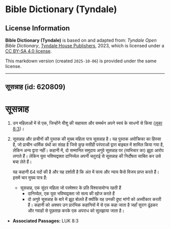 # Bible Dictionary (Tyndale)

## License Information

**Bible Dictionary (Tyndale)** is based on and adapted from: _Tyndale Open Bible Dictionary_, [Tyndale House Publishers](https://tyndaleopenresources.com/), 2023, which is licensed under a [CC BY-SA 4.0 license](https://creativecommons.org/licenses/by-sa/4.0/legalcode.en).

This markdown version (created `2025-10-06`) is provided under the same license.



--------------------------------

## सूसन्नाह (id: 620809)

सूसन्नाह
========

1. उन महिलाओं में से एक, जिन्होंने यीशु की सहायता और समर्थन अपने स्वयं के साधनों से किया ([लूका 8:3](https://ref.ly/Luke8:3))।
2. सूसन्नाह और प्राचीनों की पुस्तक की मुख्य महिला पात्र सूसन्नाह है। यह पुस्तक अपोक्रिफा का हिस्सा है, जो प्राचीन धार्मिक ग्रंथों का संग्रह है जिसे कुछ मसीही परंपराओं द्वारा बाइबल में शामिल किया गया है, लेकिन अन्य द्वारा नहीं। कहानी में, दो सम्मानित समुदाय अगुवे सूसन्नाह पर (व्यभिचार का) झूठा आरोप लगाते हैं। लेकिन युवा भविष्यद्वक्ता दानिय्येल अपनी चतुराई से सूसन्नाह की निर्दोषता साबित कर उसे बचा लेते हैं।

    यह कहानी 64 पदों की है और यह दर्शाती है कि अंत में सत्य और न्याय कैसे विजय प्राप्त करते हैं। इसमें चार मुख्य पात्र हैं:

    * सूसन्नाह, एक सुंदर महिला जो परमेश्वर के प्रति विश्वासयोग्य रहती हैं
        * दानिय्येल, एक युवा भविष्यद्वक्ता जो सत्य की खोज करते हैं
        * दो अगुवे सूसन्नाह के बारे में झूठ बोलते हैं क्योंकि वह उनकी दुष्ट मांगों को अस्वीकार करती हैं।
        कहानी को अक्सर उन प्रारंभिक कहानियों में से एक कहा जाता है जहाँ सुराग ढूंढकर और गवाहों से पूछताछ करके एक अपराध को सुलझाया जाता है।

* **Associated Passages:** LUK 8:3

